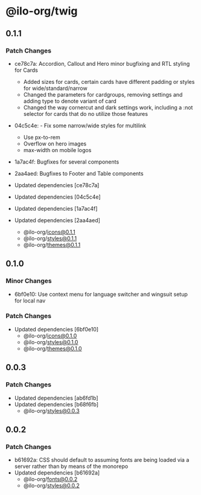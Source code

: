 # @ilo-org/twig

## 0.1.1

### Patch Changes

- ce78c7a: Accordion, Callout and Hero minor bugfixing and RTL styling for Cards

  - Added sizes for cards, certain cards have different padding or styles for wide/standard/narrow
  - Changed the parameters for cardgroups, removing settings and adding type to denote variant of card
  - Changed the way cornercut and dark settings work, including a :not selector for cards that do no utilize those features

- 04c5c4e: - Fix some narrow/wide styles for multilink
  - Use px-to-rem
  - Overflow on hero images
  - max-width on mobile logos
- 1a7ac4f: Bugfixes for several components
- 2aa4aed: Bugfixes to Footer and Table components
- Updated dependencies [ce78c7a]
- Updated dependencies [04c5c4e]
- Updated dependencies [1a7ac4f]
- Updated dependencies [2aa4aed]
  - @ilo-org/icons@0.1.1
  - @ilo-org/styles@0.1.1
  - @ilo-org/themes@0.1.1

## 0.1.0

### Minor Changes

- 6bf0e10: Use context menu for language switcher and wingsuit setup for local nav

### Patch Changes

- Updated dependencies [6bf0e10]
  - @ilo-org/icons@0.1.0
  - @ilo-org/styles@0.1.0
  - @ilo-org/themes@0.1.0

## 0.0.3

### Patch Changes

- Updated dependencies [ab6fd1b]
- Updated dependencies [b68f6fb]
  - @ilo-org/styles@0.0.3

## 0.0.2

### Patch Changes

- b61692a: CSS should default to assuming fonts are being loaded via a server rather than by means of the monorepo
- Updated dependencies [b61692a]
  - @ilo-org/fonts@0.0.2
  - @ilo-org/styles@0.0.2
